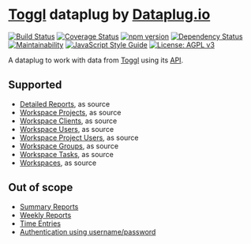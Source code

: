 # [Toggl](https://toggl.com) dataplug by [Dataplug.io](https://dataplug.io)

[![Build Status](https://img.shields.io/travis/dataplug-io/toggl-dataplug.svg)](https://travis-ci.org/dataplug-io/toggl-dataplug)
[![Coverage Status](https://img.shields.io/coveralls/github/dataplug-io/toggl-dataplug.svg)](https://coveralls.io/github/dataplug-io/toggl-dataplug?branch=master)
[![npm version](https://badge.fury.io/js/%40dataplug%2Ftoggl-dataplug.svg)](https://badge.fury.io/js/%40dataplug%2Ftoggl-dataplug)
[![Dependency Status](https://img.shields.io/librariesio/github/dataplug-io/toggl-dataplug.svg)](https://libraries.io/github/dataplug-io/toggl-dataplug)
[![Maintainability](https://api.codeclimate.com/v1/badges/638c699ec271ef8ef8df/maintainability)](https://codeclimate.com/github/dataplug-io/toggl-dataplug/maintainability)
[![JavaScript Style Guide](https://img.shields.io/badge/code_style-standard-brightgreen.svg)](https://standardjs.com)
[![License: AGPL v3](https://img.shields.io/badge/License-AGPL%20v3-blue.svg)](https://www.gnu.org/licenses/agpl-3.0)

A dataplug to work with data from [Toggl](https://toggl.com) using its [API](https://github.com/toggl/toggl_api_docs).

## Supported

* [Detailed Reports](https://github.com/toggl/toggl_api_docs/blob/master/reports/detailed.md), as source
* [Workspace Projects](https://github.com/toggl/toggl_api_docs/blob/master/chapters/workspaces.md#get-workspace-projects), as source
* [Workspace Clients](https://github.com/toggl/toggl_api_docs/blob/master/chapters/workspaces.md#get-workspace-clients), as source
* [Workspace Users](https://github.com/toggl/toggl_api_docs/blob/master/chapters/workspaces.md#get-workspace-users), as source
* [Workspace Project Users](https://github.com/toggl/toggl_api_docs/blob/master/chapters/project_users.md#get-list-of-project-users-in-a-workspace), as source
* [Workspace Groups](https://github.com/toggl/toggl_api_docs/blob/master/chapters/workspaces.md#get-workspace-groups), as source
* [Workspace Tasks](https://github.com/toggl/toggl_api_docs/blob/master/chapters/workspaces.md#get-workspace-tasks), as source
* [Workspaces](https://github.com/toggl/toggl_api_docs/blob/master/chapters/workspaces.md), as source

## Out of scope

* [Summary Reports](https://github.com/toggl/toggl_api_docs/blob/master/reports/summary.md)
* [Weekly Reports](https://github.com/toggl/toggl_api_docs/blob/master/reports/weekly.md)
* [Time Entries](https://github.com/toggl/toggl_api_docs/blob/master/chapters/time_entries.md#get-time-entries-started-in-a-specific-time-range)
* [Authentication using username/password](https://github.com/toggl/toggl_api_docs/blob/master/chapters/authentication.md#http-basic-auth-with-e-mail-and-password)
